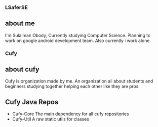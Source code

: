 
### LSaferSE
## about me
I'm Sulaiman Obody, Currently studying Computer Science. Planning to work on google android development team. Also currently i work alone.
### Cufy
## about cufy
Cufy is organization made by me. An organization all about students and beginners studying together helping each other like they are pros.
## Cufy Java Repos
- Cufy-Core
The main dependency for all cufy repositories
- Cufy-Util
A raw static utils for classes
